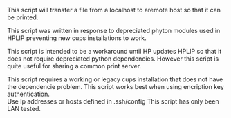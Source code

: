 This script will transfer a file from a localhost to aremote host so that it can be printed.

 This script was written in response to depreciated phyton modules used in HPLIP preventing new cups installations to work.

 This script is intended to be a workaround until HP updates HPLIP so that it does not require depreciated python dependencies.  However this script is quite useful for sharing a common print server.

 This script requires a working or legacy cups installation that does not have the dependencie problem.
 This script works best when using encription key authentication.  
 Use Ip addresses or  hosts defined in .ssh/config 
 This script has only been LAN tested.
